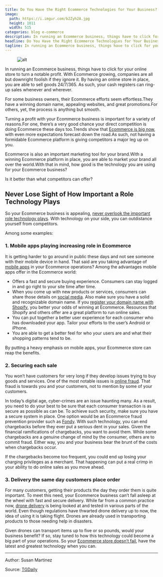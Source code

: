 ```yaml
---
title: Do You Have the Right Ecommerce Technologies for Your Business?
image:
  path: https://i.imgur.com/b2Zyh2A.jpg
  height: 1011
  width: 515
categories: blog e-commerce
description: In running an Ecommerce business, things have to click for your online store to turn a notable profit. With Ecommerce growing, companies are all but downright foolish if they ignore it. By having an online store in place, you are able to sell goods 24/7/365. As such, your cash registers can ring-up sales whenever and wherever.
headline: Do You Have the Right Ecommerce Technologies for Your Business?
tagline: In running an Ecommerce business, things have to click for your online store to turn a notable profit. With Ecommerce growing, companies are all but downright foolish if they ignore it. By having an online store in place, you are able to sell goods 24/7/365. As such, your cash registers can ring-up sales whenever and wherever.
---
```


<figure class="post-image post-image-center">
    <img src="https://i.imgur.com/b2Zyh2A.jpg" alt="alt">
</figure>

In running an Ecommerce business, things have to click for your online store to turn a notable profit. With Ecommerce 
growing, companies are all but downright foolish if they ignore it. By having an online store in place, you are able to 
sell goods 24/7/365. As such, your cash registers can ring-up sales whenever and wherever.

For some business owners, their Ecommerce efforts seem effortless.They have a winning domain name, appealing websites, 
and great promotions.For others, yet, the process is anything but smooth.

Turning a profit with your Ecommerce business is important for a variety of reasons.For one, there’s a very good chance 
your direct competition is doing Ecommerce these days too.Trends show that 
<a href="https://www1.vizury.com/ecommerce-trends-2017/" rel="nofollow"><ins>Ecommerce is big now</ins></a>, with even more 
expectations forecast down the road.As such, not having a formidable Ecommerce platform is giving competitors a major 
leg up on you.

Ecommerce is also an important marketing tool for your brand.With a winning Ecommerce platform in place, you are able to 
market your brand all over the world.With that in mind, how good is the technology you are using for your Ecommerce business?

Is it better than what competitors can offer?


## Never Lose Sight of How Important a Role Technology Plays

So your Ecommerce business is appealing, 
<a href="https://www.entrepreneur.com/article/288149" rel="nofollow"><ins>never overlook the important role technology plays</ins></a>. 
With technology on your 
side, you can outdistance yourself from competitors.

Among some examples:

### 1. Mobile apps playing increasing role in Ecommerce

It is getting harder to go around in public these days and not see someone with their mobile device in hand.
That said are you taking advantage of 
<a href="https://mofluid.com/blog/why-your-ecommerce-store-needs-a-mobile-app/" rel="nofollow"><ins>mobile apps</ins></a> in your Ecommerce operations? 
Among the advantages mobile apps offer in the Ecommerce world:

- Offers a fast and secure buying experience. Consumers can stay logged in and go right to your site time after time.
- When you come up with new products or services, consumers can share those details on 
<a href="http://insight.globalwebindex.net/social" rel="nofollow"><ins>social media</ins></a>. Also make sure you 
have a solid and recognizable domain name. If you 
<a href="https://www.shopify.com/domains" rel="nofollow"><ins>register your domain name with Shopify</ins></a>, you better your odds of winning 
at Ecommerce. Resources that Shopify and others offer are a great platform to run online sales.
- You can put together a better user experience for each consumer who has downloaded your app. Tailor your efforts to 
the user’s Android or iPhone.
- You are able to get a better feel for who your users are and what their shopping patterns tend to be.

By putting a heavy emphasis on mobile apps, your Ecommerce store can reap the benefits.

### 2. Securing each sale

You won’t have customers for very long if they develop issues trying to buy goods and services. One of the most notable 
issues is <a href="https://www.business.com/articles/online-fraud-prevention-101-protecting-your-e-commerce-business/" rel="nofollow"><ins>online fraud</ins></a>. That fraud is towards you and your customers, not to mention by some of your customers.

In today’s digital age, cyber-crimes are an issue haunting many. As a result, you need to do your best to be sure that 
each consumer transaction is as secure as possible as can be.
To achieve such security, make sure you have a secure system in place. One option would be an Ecommerce fraud prevention 
provider such as <a href="https://fondy.eu/"><ins>Fondy</ins></a>. With such technology, you can end chargebacks before they ever put a serious dent in your sales. 
Given the financial ramifications of chargebacks, you want to avoid them. While some chargebacks are a genuine change 
of mind by the consumer, others are to commit fraud. Either way, you and your business bear the brunt of the costs when 
chargebacks occur.

If the chargebacks become too frequent, you could end up losing your charging privileges as a merchant. That happening 
can put a real crimp in your ability to do online sales as you move ahead.

### 3. Delivery the same day customers place order

For many customers, getting their products the day they order them is quite important. To meet this need, your Ecommerce 
business can’t fall asleep at the wheel with fast and secure delivery. While far from a common practice now, 
<a href="https://www.appseconnect.com/will-shipping-by-drones-change-ecommerce-industry/" rel="nofollow"><ins>drone delivery</ins></a> is being looked at and tested in various parts of the world. Even though regulations have thwarted drone delivery 
up to now, the idea of using it is taking flight. Drones are already used in transporting products to those needing 
help in disasters.

Given drones can transport items up to five or so pounds, would your business benefit? If so, stay tuned to how this 
technology could become a big part of your operations. So your 
<a href="http://www.tgdaily.com/enterprise/why-ecommerce-stores-fail-and-how-to-fix-them" rel="nofollow"><ins>Ecommerce store doesn’t fail</ins></a>, have the latest and greatest 
technology when you can.

---

Author: Susan Martinez

Source: <a href="http://www.tgdaily.com/enterprise/do-you-have-the-right-ecommerce-technologies-for-your-business" rel="nofollow">TGDaily</a>